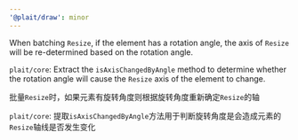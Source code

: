 ```yaml
---
'@plait/draw': minor
---
```


When batching `Resize`, if the element has a rotation angle, the axis of `Resize` will be re-determined based on the rotation angle.

`plait/core`: Extract the `isAxisChangedByAngle` method to determine whether the rotation angle will cause the `Resize` axis of the element to change.

批量`Resize`时，如果元素有旋转角度则根据旋转角度重新确定`Resize`的轴

`plait/core`: 提取`isAxisChangedByAngle`方法用于判断旋转角度是会造成元素的`Resize`轴线是否发生变化
